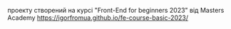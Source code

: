 проекту створений на курсі "Front-End for beginners 2023" від Masters Academy
https://igorfromua.github.io/fe-course-basic-2023/
